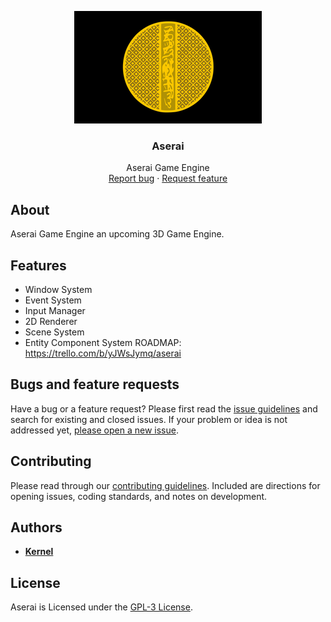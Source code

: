 <p align="center">
  <a href="https://aserai.com/">
    <img src="Resources/Branding/AseraiBannerSmall.png" alt="Logo" width=300 height=180>
  </a>

  <h3 align="center">Aserai</h3>

  <p align="center">
    Aserai Game Engine
    <br>
    <a href="https://github.com/Kernel1947/Aserai/issues/new?labels=bug">Report bug</a>
    ·
    <a href="https://github.com/Kernel1947/Aserai/issues/new?labels=feature">Request feature</a>
  </p>
</p>

## About

Aserai Game Engine an upcoming 3D Game Engine.

## Features

- Window System
- Event System
- Input Manager
- 2D Renderer
- Scene System
- Entity Component System
ROADMAP: https://trello.com/b/yJWsJymq/aserai

## Bugs and feature requests

Have a bug or a feature request? Please first read the [issue guidelines](https://github.com/Kernel1947/Aserai/blob/master/CONTRIBUTING.md) and search for existing and closed issues. If your problem or idea is not addressed yet, [please open a new issue](https://github.com/Kernel1947/Aserai/issues/new).

## Contributing

Please read through our [contributing guidelines](https://github.com/Kernel1947/Aserai/blob/master/CONTRIBUTING.md). Included are directions for opening issues, coding standards, and notes on development.
## Authors

- [**Kernel**](https://github.com/Kernel1947)

## License

Aserai is Licensed under the [GPL-3 License](https://github.com/Kernel1947/Aserai/blob/master/COPYING.txt).
